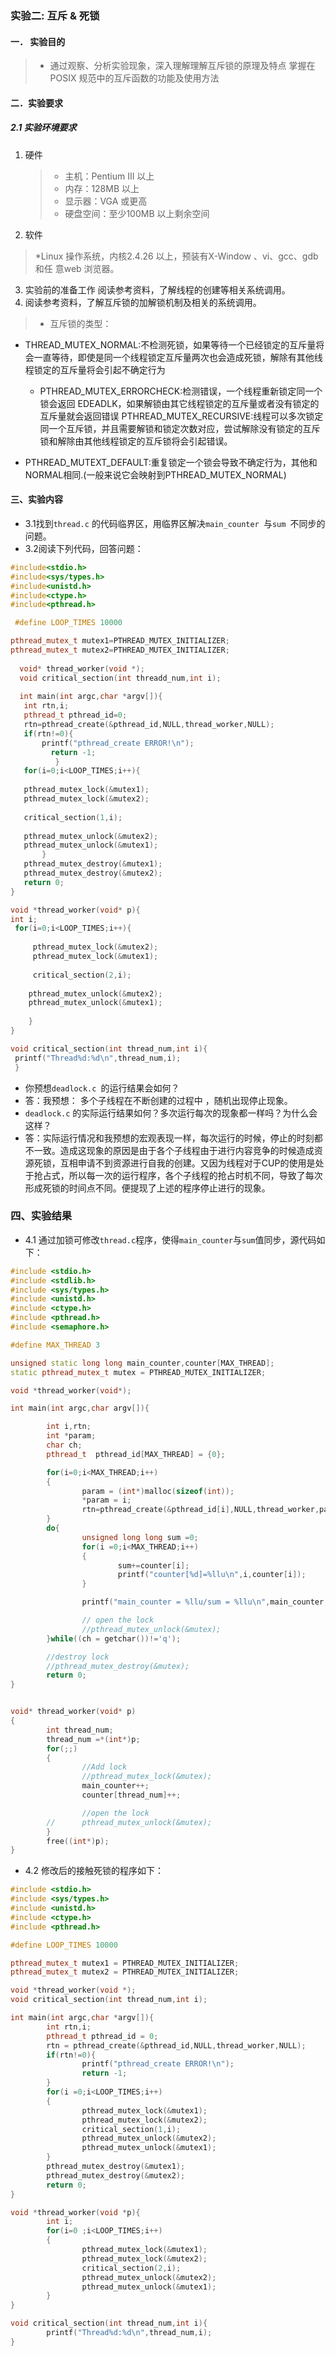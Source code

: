 ###  实验二: 互斥 & 死锁

#### 一． 实验目的  
 > +  通过观察、分析实验现象，深入理解理解互斥锁的原理及特点 掌握在POSIX 规范中的互斥函数的功能及使用方法   
#### 二．实验要求  
##### 2.1 实验环境要求 
1. 硬件  
	 > *  主机：Pentium III 以上
    > *  内存：128MB 以上
    > *  显示器：VGA 或更高
    > * 硬盘空间：至少100MB 以上剩余空间

2. 软件  
>*Linux 操作系统，内核2.4.26 以上，预装有X-Window 、vi、gcc、gdb 和任 意web 浏览器。 
3. 实验前的准备工作  阅读参考资料，了解线程的创建等相关系统调用。  
4. 阅读参考资料，了解互斥锁的加解锁机制及相关的系统调用。
> + 互斥锁的类型：
+ THREAD_MUTEX_NORMAL:不检测死锁，如果等待一个已经锁定的互斥量将会一直等待，即使是同一个线程锁定互斥量两次也会造成死锁，解除有其他线程锁定的互斥量将会引起不确定行为

    +  PTHREAD_MUTEX_ERRORCHECK:检测错误，一个线程重新锁定同一个锁会返回  EDEADLK，如果解锁由其它线程锁定的互斥量或者没有锁定的互斥量就会返回错误
PTHREAD_MUTEX_RECURSIVE:线程可以多次锁定同一个互斥锁，并且需要解锁和锁定次数对应，尝试解除没有锁定的互斥锁和解除由其他线程锁定的互斥锁将会引起错误。

+ PTHREAD_MUTEXT_DEFAULT:重复锁定一个锁会导致不确定行为，其他和NORMAL相同.(一般来说它会映射到PTHREAD_MUTEX_NORMAL)


####  三、实验内容
+ 3.1找到`thread.c` 的代码临界区，用临界区解决`main_counter `与`sum `不同步的问题。  
+ 3.2阅读下列代码，回答问题：  
```cpp
#include<stdio.h> 
#include<sys/types.h> 
#include<unistd.h> 
#include<ctype.h> 
#include<pthread.h>  

 #define LOOP_TIMES 10000  

pthread_mutex_t mutex1=PTHREAD_MUTEX_INITIALIZER; 
pthread_mutex_t mutex2=PTHREAD_MUTEX_INITIALIZER;
 
  void* thread_worker(void *); 
  void critical_section(int threadd_num,int i);
  
  int main(int argc,char *argv[]){ 
   int rtn,i; 
   pthread_t pthread_id=0;  
   rtn=pthread_create(&pthread_id,NULL,thread_worker,NULL);
   if(rtn!=0){ 
       printf("pthread_create ERROR!\n"); 
         return -1; 
          }  
   for(i=0;i<LOOP_TIMES;i++){  
   
   pthread_mutex_lock(&mutex1);   
   pthread_mutex_lock(&mutex2);
   
   critical_section(1,i);   
   
   pthread_mutex_unlock(&mutex2);   
   pthread_mutex_unlock(&mutex1);   
	   }  
   pthread_mutex_destroy(&mutex1);  
   pthread_mutex_destroy(&mutex2);
   return 0;  
}   

void *thread_worker(void* p){  
int i;  
 for(i=0;i<LOOP_TIMES;i++){   
 
	 pthread_mutex_lock(&mutex2);   
	 pthread_mutex_lock(&mutex1);
	   
	 critical_section(2,i); 
	 
	pthread_mutex_unlock(&mutex2);   
	pthread_mutex_unlock(&mutex1);   
	
	}  
}   

void critical_section(int thread_num,int i){ 
 printf("Thread%d:%d\n",thread_num,i);
 }
```
  +   你预想`deadlock.c `的运行结果会如何？ 
 +  答：我预想： 多个子线程在不断创建的过程中 ，随机出现停止现象。
  +    `deadlock.c` 的实际运行结果如何？多次运行每次的现象都一样吗？为什么会这样？  
 +  答：实际运行情况和我预想的宏观表现一样，每次运行的时候，停止的时刻都不一致。造成这现象的原因是由于各个子线程由于进行内容竞争的时候造成资源死锁，互相申请不到资源进行自我的创建。又因为线程对于CUP的使用是处于抢占式，所以每一次的运行程序，各个子线程的抢占时机不同，导致了每次形成死锁的时间点不同。便提现了上述的程序停止进行的现象。
### 四、实验结果   
+   4.1 通过加锁可修改`thread.c`程序，使得`main_counter`与`sum`值同步，源代码如下：  
```cpp
#include <stdio.h>
#include <stdlib.h>
#include <sys/types.h>
#include <unistd.h>
#include <ctype.h>
#include <pthread.h>
#include <semaphore.h>

#define MAX_THREAD 3

unsigned static long long main_counter,counter[MAX_THREAD];
static pthread_mutex_t mutex = PTHREAD_MUTEX_INITIALIZER;

void *thread_worker(void*);

int main(int argc,char argv[]){

        int i,rtn;
        int *param;
        char ch;
        pthread_t  pthread_id[MAX_THREAD] = {0};

        for(i=0;i<MAX_THREAD;i++)
        {
                param = (int*)malloc(sizeof(int));
                *param = i;
                rtn=pthread_create(&pthread_id[i],NULL,thread_worker,param);
        }
        do{
                unsigned long long sum =0;
                for(i =0;i<MAX_THREAD;i++)
                {
                        sum+=counter[i];
                        printf("counter[%d]=%llu\n",i,counter[i]);
                }

                printf("main_counter = %llu/sum = %llu\n",main_counter,sum);

                // open the lock
                //pthread_mutex_unlock(&mutex);
        }while((ch = getchar())!='q');

        //destroy lock
        //pthread_mutex_destroy(&mutex);
        return 0;
}


void* thread_worker(void* p)
{
        int thread_num;
        thread_num =*(int*)p;
        for(;;)
        {
                //Add lock
                //pthread_mutex_lock(&mutex);
                main_counter++;
                counter[thread_num]++;

                //open the lock
        //      pthread_mutex_unlock(&mutex);
        }
        free((int*)p);
}

```

+ 4.2  修改后的接触死锁的程序如下：
```cpp
#include <stdio.h>
#include <sys/types.h>
#include <unistd.h>
#include <ctype.h>
#include <pthread.h>

#define LOOP_TIMES 10000

pthread_mutex_t mutex1 = PTHREAD_MUTEX_INITIALIZER;
pthread_mutex_t mutex2 = PTHREAD_MUTEX_INITIALIZER;

void *thread_worker(void *);
void critical_section(int thread_num,int i);

int main(int argc,char *argv[]){
        int rtn,i;
        pthread_t pthread_id = 0;
        rtn = pthread_create(&pthread_id,NULL,thread_worker,NULL);
        if(rtn!=0){
                printf("pthread_create ERROR!\n");
                return -1;
        }
        for(i =0;i<LOOP_TIMES;i++)
        {
                pthread_mutex_lock(&mutex1);
                pthread_mutex_lock(&mutex2);
                critical_section(1,i);
                pthread_mutex_unlock(&mutex2);
                pthread_mutex_unlock(&mutex1);
        }
        pthread_mutex_destroy(&mutex1);
        pthread_mutex_destroy(&mutex2);
        return 0;
}

void *thread_worker(void *p){
        int i;
        for(i=0 ;i<LOOP_TIMES;i++)
        {
                pthread_mutex_lock(&mutex1);
                pthread_mutex_lock(&mutex2);
                critical_section(2,i);
                pthread_mutex_unlock(&mutex2);
                pthread_mutex_unlock(&mutex1);
        }
}

void critical_section(int thread_num,int i){
        printf("Thread%d:%d\n",thread_num,i);
}

```
